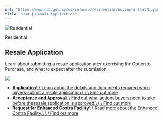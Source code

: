 ```yaml
---
url: "https://www.hdb.gov.sg/cs/infoweb/residential/buying-a-flat/buying-procedure-for-resale-flats/resale-application"
title: "HDB | Resale Application"
---
```


![Residential](https://www.hdb.gov.sg/cs/infoweb/-/media/HDBContent/Images/General/residential-masthead.jpg)

Residential


## Resale Application

Learn about submitting a resale application after exercising the Option to Purchase, and what to expect after the submission.

![](https://www.hdb.gov.sg/cs/infoweb/-/media/HDBContent/Images/EAPG/Resale-Application_buy.png)

- [**Application**\\
\\
Learn about the details and documents required when buyers submit a resale application.\\
\\
\\
Find out more](https://www.hdb.gov.sg/cs/infoweb/residential/buying-a-flat/buying-procedure-for-resale-flats/resale-application/application)
- [**Acceptance and Approval**\\
\\
Find out what actions buyers need to take before the resale application is approved.\\
\\
\\
Find out more](https://www.hdb.gov.sg/cs/infoweb/residential/buying-a-flat/buying-procedure-for-resale-flats/resale-application/acceptance-and-approval)
- [**Request for Enhanced Contra Facility**\\
\\
Read more about the Enhanced Contra Facility.\\
\\
\\
Find out more](https://www.hdb.gov.sg/cs/infoweb/residential/buying-a-flat/buying-procedure-for-resale-flats/resale-application/request-for-enhanced-contra-facility)